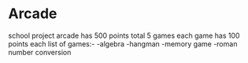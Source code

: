 # Arcade
school project
arcade has 500 points total
5 games
each game has 100 points each
list of games:-
  -algebra
  -hangman
  -memory game
  -roman number conversion
  
